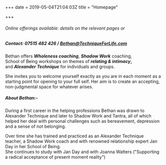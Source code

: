 +++
date = 2019-05-04T21:04:03Z
title = "Homepage"

+++
###### Online offerings available: details on the relevant pages or 

##### Contact: 07515 482 426 / Bethan@TechniqueForLife.com

Bethan offers **_Wholeness coaching_**, **_Shadow Work_** coaching,  
School of Being workshops on themes of **_relating & intimacy_,**  
and **_Alexander Technique_** for individuals and groups.

She invites you to welcome yourself exactly as you are in each moment as a starting point for opening to your full self.  Her aim is to create an accepting, non-judgmental space for whatever arises.

##### About Bethan:-

During a first career in the helping professions Bethan was drawn to Alexander Technique and later to Shadow Work and Tantra, all of which helped her deal with personal challenges such as bereavement, depression and a sense of not belonging.

Over time she has trained and practiced as an Alexander Technique teacher, a Shadow Work coach and with renowned relationship expert Jan Day in her School of Being.  
She continues to study with Jan Day and with Joanna Watters ("Supporting a radical acceptance of present moment reality")
